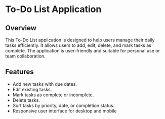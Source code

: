 # To-Do List Application

## Overview 
This To-Do List application is designed to help users manage their daily tasks efficiently. It allows users to add, edit, delete, and mark tasks as complete. The application is user-friendly and suitable for personal use or team collaboration. 

## Features 
- Add new tasks with due dates. 
- Edit existing tasks. 
- Mark tasks as complete or incomplete. 
- Delete tasks. 
- Sort tasks by priority, date, or completion status. 
- Responsive user interface for desktop and mobile